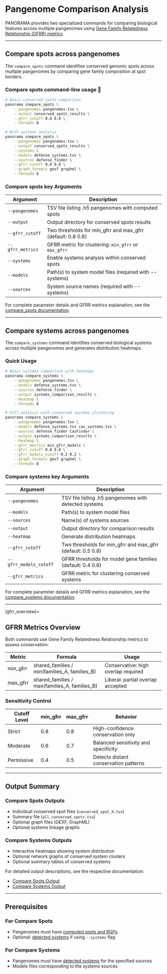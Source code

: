 # Pangenome Comparison Analysis

PANORAMA provides two specialized commands for comparing biological features across multiple pangenomes using [Gene
Family Relatedness Relationship (GFRR) metrics](#gfrr_overview).

---

## Compare spots across pangenomes

The `compare_spots` command identifies conserved genomic spots across multiple pangenomes by comparing gene family
composition at spot borders.

### Compare spots command-line usage 🚀

```bash
# Basic conserved spots comparison
panorama compare_spots \
    --pangenomes pangenomes.tsv \
    --output conserved_spots_results \
    --gfrr_cutoff 0.8 0.8 \
    --threads 8

# With systems analysis
panorama compare_spots \
    --pangenomes pangenomes.tsv \
    --output conserved_spots_results \
    --systems \
    --models defense_systems.tsv \
    --sources defense_finder \
    --gfrr_cutoff 0.8 0.8 \
    --graph_formats gexf graphml \
    --threads 8
```

### Compare spots key Arguments

| Argument         | Description                                                 |
|------------------|-------------------------------------------------------------|
| `--pangenomes`   | TSV file listing .h5 pangenomes with computed spots         |
| `--output`       | Output directory for conserved spots results                |
| `--gfrr_cutoff`  | Two thresholds for min_gfrr and max_gfrr (default: 0.8 0.8) |
| `--gfrr_metrics` | GFRR metric for clustering: `min_gfrr` or `max_gfrr`        |
| `--systems`      | Enable systems analysis within conserved spots              |
| `--models`       | Path(s) to system model files (required with --systems)     |
| `--sources`      | System source names (required with --systems)               |

For complete parameter details and GFRR metrics explanation, see the [compare_spots documentation](compare_spots.md).

---

## Compare systems across pangenomes

The `compare_systems` command identifies conserved biological systems across multiple pangenomes and generates
distribution heatmaps.

### Quick Usage

```bash
# Basic systems comparison with heatmaps
panorama compare_systems \
    --pangenomes pangenomes.tsv \
    --models defense_systems.tsv \
    --sources defense_finder \
    --output systems_comparison_results \
    --heatmap \
    --threads 8

# Full analysis with conserved systems clustering
panorama compare_systems \
    --pangenomes pangenomes.tsv \
    --models defense_systems.tsv cas_systems.tsv \
    --sources defense_finder CasFinder \
    --output systems_comparison_results \
    --heatmap \
    --gfrr_metrics min_gfrr_models \
    --gfrr_cutoff 0.8 0.8 \
    --gfrr_models_cutoff 0.2 0.2 \
    --graph_formats gexf graphml \
    --threads 8
```

### Compare systems key Arguments

| Argument               | Description                                                 |
|------------------------|-------------------------------------------------------------|
| `--pangenomes`         | TSV file listing .h5 pangenomes with detected systems       |
| `--models`             | Path(s) to system model files                               |
| `--sources`            | Name(s) of systems sources                                  |
| `--output`             | Output directory for comparison results                     |
| `--heatmap`            | Generate distribution heatmaps                              |
| `--gfrr_cutoff`        | Two thresholds for min_gfrr and max_gfrr (default: 0.5 0.8) |
| `--gfrr_models_cutoff` | GFRR thresholds for model gene families (default: 0.4 0.6)  |
| `--gfrr_metrics`       | GFRR metric for clustering conserved systems                |

For complete parameter details and GFRR metrics explanation, see
the [compare_systems documentation](compare_systems.md).

---
(gfrr_overview)=
## GFRR Metrics Overview

Both commands use Gene Family Relatedness Relationship metrics to assess conservation:

| Metric   | Formula                                       | Usage                               |
|----------|-----------------------------------------------|-------------------------------------|
| min_gfrr | shared_families / min(families_A, families_B) | Conservative: high overlap required |
| max_gfrr | shared_families / max(families_A, families_B) | Liberal: partial overlap accepted   |

### Sensitivity Control

| Cutoff Level | min_gfrr | max_gfrr | Behavior                              |
|--------------|----------|----------|---------------------------------------|
| Strict       | 0.8      | 0.8      | High-confidence conservation only     |
| Moderate     | 0.6      | 0.7      | Balanced sensitivity and specificity  |
| Permissive   | 0.4      | 0.5      | Detects distant conservation patterns |

---

## Output Summary

### Compare Spots Outputs

- Individual conserved spot files (`conserved_spot_X.tsv`)
- Summary file (`all_conserved_spots.tsv`)
- Optional graph files (GEXF, GraphML)
- Optional systems linkage graphs

### Compare Systems Outputs

- Interactive heatmaps showing system distribution
- Optional network graphs of conserved system clusters
- Optional summary tables of conserved systems

For detailed output descriptions, see the respective documentation:

- [Compare Spots Output](compare_spots.md#output)
- [Compare Systems Output](compare_systems.md#output)

---

## Prerequisites

### For Compare Spots

- Pangenomes must
  have [computed spots and RGPs](https://ppanggolin.readthedocs.io/en/latest/user/RGP/rgpAnalyses.html#spot-prediction)
- Optional: [detected systems](detection.md) if using `--systems` flag

### For Compare Systems

- Pangenomes must have [detected systems](detection.md) for the specified sources
- Models files corresponding to the systems sources
